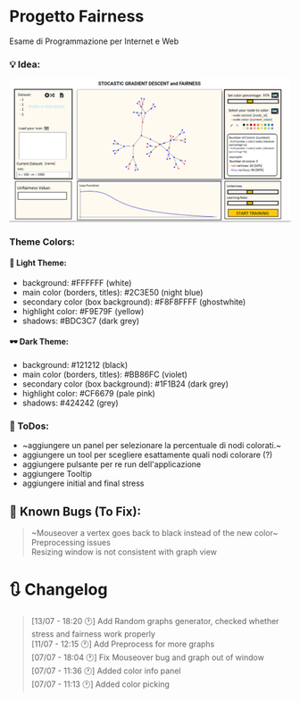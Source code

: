 # Progetto Fairness

Esame di Programmazione per Internet e Web

### 💡 Idea:

![Alt text](images/mvp_1.png "Title")

### Theme Colors:

#### 🔦 Light Theme:

- background: #FFFFFF (white)
- main color (borders, titles): #2C3E50 (night blue)
- secondary color (box background): #F8F8FFFF (ghostwhite)
- highlight color: #F9E79F (yellow)
- shadows: #BDC3C7 (dark grey)

#### 🕶️ Dark Theme:

- background: #121212 (black)
- main color (borders, titles): #BB86FC (violet)
- secondary color (box background): #1F1B24 (dark grey)
- highlight color: #CF6679 (pale pink)
- shadows: #424242 (grey)

### 🔖 ToDos:

- ~aggiungere un panel per selezionare la percentuale di nodi colorati.~
- aggiungere un tool per scegliere esattamente quali nodi colorare (?)
- aggiungere pulsante per re run dell'applicazione
- aggiungere Tooltip
- aggiungere initial and final stress

## 🐛 Known Bugs (To Fix):

> ~Mouseover a vertex goes back to black instead of the new color~\
> Preprocessing issues\
> Resizing window is not consistent with graph view

# 🔃 Changelog

> [13/07 - 18:20 🕐] Add Random graphs generator, checked whether stress and fairness work properly\
> [11/07 - 12:15 🕐] Add Preprocess for more graphs\
> [07/07 - 18:04 🕐] Fix Mouseover bug and graph out of window\
> [07/07 - 11:36 🕐] Added color info panel\
> [07/07 - 11:13 🕐] Added color picking
